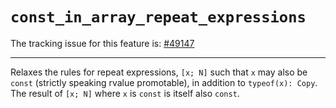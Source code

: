 # `const_in_array_repeat_expressions`

The tracking issue for this feature is: [#49147]

[#49147]: https://github.com/rust-lang/rust/issues/49147

------------------------

Relaxes the rules for repeat expressions, `[x; N]` such that `x` may also be `const` (strictly
speaking rvalue promotable), in addition to `typeof(x): Copy`. The result of `[x; N]` where `x` is
`const` is itself also `const`.

